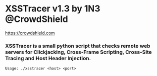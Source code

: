# XSSTracer v1.3 by 1N3 @CrowdShield
https://crowdshield.com

### XSSTracer is a small python script that checks remote web servers for Clickjacking, Cross-Frame Scripting, Cross-Site Tracing and Host Header Injection. 

```
Usage: ./xsstracer <host> <port>
```